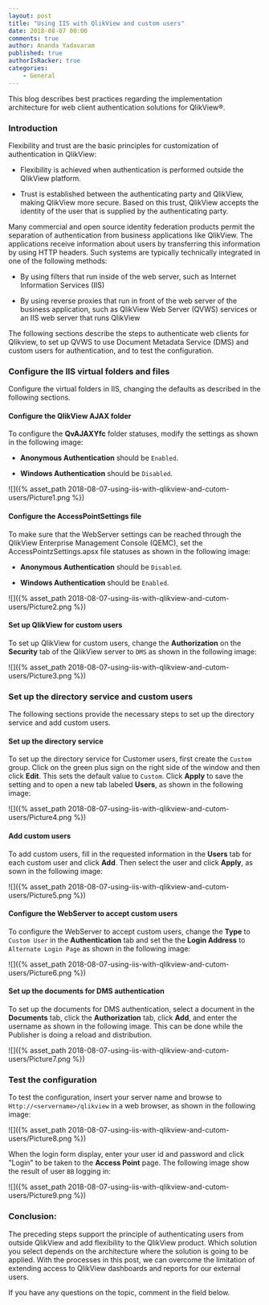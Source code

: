 ```yaml
---
layout: post
title: "Using IIS with QlikView and custom users"
date: 2018-08-07 00:00
comments: true
author: Ananda Yadavaram
published: true
authorIsRacker: true
categories:
    - General
---
```


This blog describes best practices regarding the implementation architecture
for web client authentication solutions for QlikView&reg;.

<!-- more -->

### Introduction

Flexibility and trust are the basic principles for customization of authentication
in QlikView:

- Flexibility is achieved when authentication is performed outside the QlikView
platform.

- Trust is established between the authenticating party and QlikView, making
QlikView more secure. Based on this trust, QlikView accepts the identity of the
user that is supplied by the authenticating party.

Many commercial and open source identity federation products permit the
separation of authentication from business applications like QlikView. The
applications receive information about users by transferring this information
by using HTTP headers. Such systems are typically technically integrated in
one of the following methods:

- By using filters that run inside of the web server, such as Internet Information
Services (IIS)

- By using reverse proxies that run in front of the web server
of the business application, such as QlikView Web Server (QVWS) services or
an IIS web server that runs QlikView

The following sections describe the steps to authenticate web clients for
Qlikview, to set up QVWS to use Document Metadata Service (DMS) and custom
users for authentication, and to test the configuration.

### Configure the IIS virtual folders and files

Configure the virtual folders in IIS, changing the defaults as described in the
following sections.

#### Configure the QlikView AJAX folder

To configure the **QvAJAXYfc** folder statuses, modify the settings as shown in
the following image:

- **Anonymous Authentication** should be ``Enabled``.

- **Windows Authentication** should be ``Disabled``.

![]({% asset_path 2018-08-07-using-iis-with-qlikview-and-cutom-users/Picture1.png %})

#### Configure the AccessPointSettings file

To make sure that the WebServer settings can be reached through the QlikView
Enterprise Management Console (QEMC), set the AccessPointzSettings.apsx file
statuses as shown in the following image:

- **Anonymous Authentication** should be ``Disabled``.

- **Windows Authentication** should be ``Enabled``.

![]({% asset_path 2018-08-07-using-iis-with-qlikview-and-cutom-users/Picture2.png %})

#### Set up QlikView for custom users

To set up QlikView for custom users, change the **Authorization** on the
**Security** tab of the QlikView server to ``DMS`` as shown in the following
image:

![]({% asset_path 2018-08-07-using-iis-with-qlikview-and-cutom-users/Picture3.png %})

### Set up the directory service and custom users

The following sections provide the necessary steps to set up the directory
service and add custom users.

#### Set up the directory service

To set up the directory service for Customer users, first create the ``Custom``
group. Click on the green plus sign on the right side of the window and then
click **Edit**. This sets the default value to ``Custom``. Click **Apply** to
save the setting and to open a new tab labeled **Users**, as shown in the
following image:

![]({% asset_path 2018-08-07-using-iis-with-qlikview-and-cutom-users/Picture4.png %})

#### Add custom users

To add custom users, fill in the requested information in the **Users** tab for each custom user and
click **Add**.  Then select the user and click **Apply**, as sown in the
following image:

![]({% asset_path 2018-08-07-using-iis-with-qlikview-and-cutom-users/Picture5.png %})

#### Configure the WebServer to accept custom users

To configure the WebServer to accept custom users, change the **Type** to
``Custom User`` in the **Authentication** tab and set the the **Login Address**
to ``Alternate Login Page`` as shown in the following image:

![]({% asset_path 2018-08-07-using-iis-with-qlikview-and-cutom-users/Picture6.png %})

#### Set up the documents for DMS authentication

To set up the documents for DMS authentication, select a document in the
**Documents** tab, click the **Authorization** tab, click **Add**, and enter the
username as shown in the following image. This can be done while the Publisher
is doing a reload and distribution.

![]({% asset_path 2018-08-07-using-iis-with-qlikview-and-cutom-users/Picture7.png %})

### Test the configuration

To test the configuration, insert your server name  and browse to
``Http://<servername>/qlikview`` in a web browser, as shown in the following
image:

![]({% asset_path 2018-08-07-using-iis-with-qlikview-and-cutom-users/Picture8.png %})

When the login form display, enter your user id and password and click "Login"
to be taken to the **Access Point** page.  The following image show the result
of user ``BB`` logging in:

![]({% asset_path 2018-08-07-using-iis-with-qlikview-and-cutom-users/Picture9.png %})

### Conclusion:

The preceding steps support the principle of authenticating users from outside
QlikView and add flexibility to the QlikView product. Which solution you select
depends on the architecture where the solution is going to be applied. With the
processes in this post, we can overcome the limitation of extending access to
QlikView dashboards and reports for our external users.

If you have any questions on the topic, comment in the field below.



